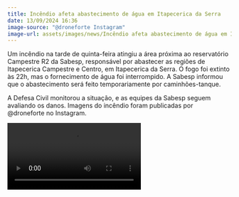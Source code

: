 ```yaml
---
title: Incêndio afeta abastecimento de água em Itapecerica da Serra
date: 13/09/2024 16:36
image-source: "@droneforte Instagram"
image-url: assets/images/news/Incêndio afeta abastecimento de água em Itapecerica da Serra .jpg
---
```


Um incêndio na tarde de quinta-feira atingiu a área próxima ao reservatório Campestre R2 da Sabesp, responsável por abastecer as regiões de Itapecerica Campestre e Centro, em Itapecerica da Serra. O fogo foi extinto às 22h, mas o fornecimento de água foi interrompido. A Sabesp informou que o abastecimento será feito temporariamente por caminhões-tanque.

A Defesa Civil monitorou a situação, e as equipes da Sabesp seguem avaliando os danos. Imagens do incêndio foram publicadas por @droneforte no Instagram.

<video controls>
    <source src="/assets/videos/news/Incêndio afeta abastecimento de água em Itapecerica da Serra.mp4" type="video/mp4">
</video>